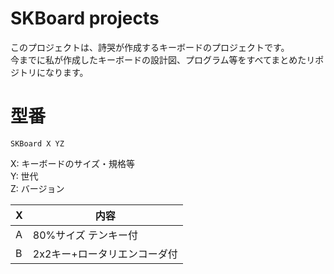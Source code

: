 # SKBoard projects
このプロジェクトは、詩哭が作成するキーボードのプロジェクトです。
<br>今までに私が作成したキーボードの設計図、プログラム等をすべてまとめたリポジトリになります。

# 型番
```
SKBoard X YZ
```
X: キーボードのサイズ・規格等
<br>Y: 世代
<br>Z: バージョン

| X | 内容 |
| - | - |
| A | 80%サイズ テンキー付 |
| B | 2x2キー+ロータリエンコーダ付 |
